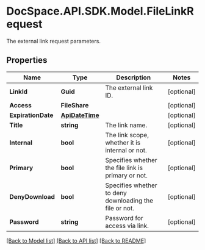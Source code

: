 # DocSpace.API.SDK.Model.FileLinkRequest
The external link request parameters.

## Properties

Name | Type | Description | Notes
------------ | ------------- | ------------- | -------------
**LinkId** | **Guid** | The external link ID. | [optional] 
**Access** | **FileShare** |  | [optional] 
**ExpirationDate** | [**ApiDateTime**](ApiDateTime.md) |  | [optional] 
**Title** | **string** | The link name. | [optional] 
**Internal** | **bool** | The link scope, whether it is internal or not. | [optional] 
**Primary** | **bool** | Specifies whether the file link is primary or not. | [optional] 
**DenyDownload** | **bool** | Specifies whether to deny downloading the file or not. | [optional] 
**Password** | **string** | Password for access via link. | [optional] 

[[Back to Model list]](../README.md#documentation-for-models) [[Back to API list]](../README.md#documentation-for-api-endpoints) [[Back to README]](../README.md)

